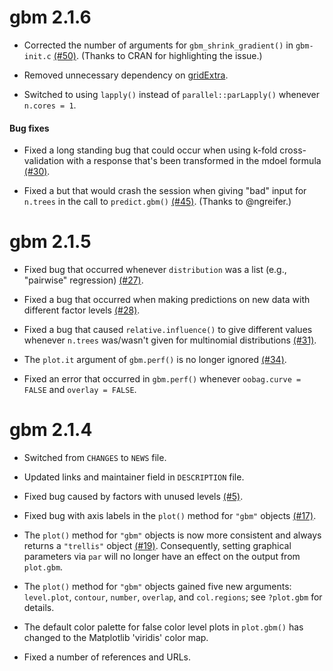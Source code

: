 # gbm 2.1.6

* Corrected the number of arguments for `gbm_shrink_gradient()` in `gbm-init.c` [(#50)](https://github.com/gbm-developers/gbm/issues/50). (Thanks to CRAN for highlighting the issue.)

* Removed unnecessary dependency on [gridExtra](https://cran.r-project.org/package=gridExtra).

* Switched to using `lapply()` instead of `parallel::parLapply()` whenever `n.cores = 1`.

#### Bug fixes

* Fixed a long standing bug that could occur when using k-fold cross-validation with a response that's been transformed in the mdoel formula [(#30)](https://github.com/gbm-developers/gbm/issues/30).

* Fixed a but that would crash the session when giving "bad" input for `n.trees` in the call to `predict.gbm()` [(#45)](https://github.com/gbm-developers/gbm/issues/45). (Thanks to @ngreifer.)


# gbm 2.1.5

* Fixed bug that occurred whenever `distribution` was a list (e.g., "pairwise" regression) [(#27)](https://github.com/gbm-developers/gbm/issues/27).

* Fixed a bug that occurred when making predictions on new data with different factor levels [(#28)](https://github.com/gbm-developers/gbm/issues/28).

* Fixed a bug that caused `relative.influence()` to give different values whenever `n.trees` was/wasn't given for multinomial distributions [(#31)](https://github.com/gbm-developers/gbm/issues/31).

* The `plot.it` argument of `gbm.perf()` is no longer ignored [(#34)](https://github.com/gbm-developers/gbm/issues/34). 

* Fixed an error that occurred in `gbm.perf()` whenever `oobag.curve = FALSE` and `overlay = FALSE`.


# gbm 2.1.4

* Switched from `CHANGES` to `NEWS` file.

* Updated links and maintainer field in `DESCRIPTION` file.

* Fixed bug caused by factors with unused levels
[(#5)](https://github.com/gbm-developers/gbm/issues/5).

* Fixed bug with axis labels in the `plot()` method for `"gbm"` objects [(#17)](https://github.com/gbm-developers/gbm/issues/17).

* The `plot()` method for `"gbm"` objects is now more consistent and always returns a `"trellis"` object [(#19)](https://github.com/gbm-developers/gbm/issues/19). Consequently, setting graphical parameters via `par` will no longer have an effect on the output from `plot.gbm`.

* The `plot()` method for `"gbm"` objects gained five new arguments: `level.plot`, `contour`, `number`, `overlap`, and `col.regions`; see `?plot.gbm` for details.

* The default color palette for false color level plots in `plot.gbm()` has changed to the Matplotlib 'viridis' color map.

* Fixed a number of references and URLs.
